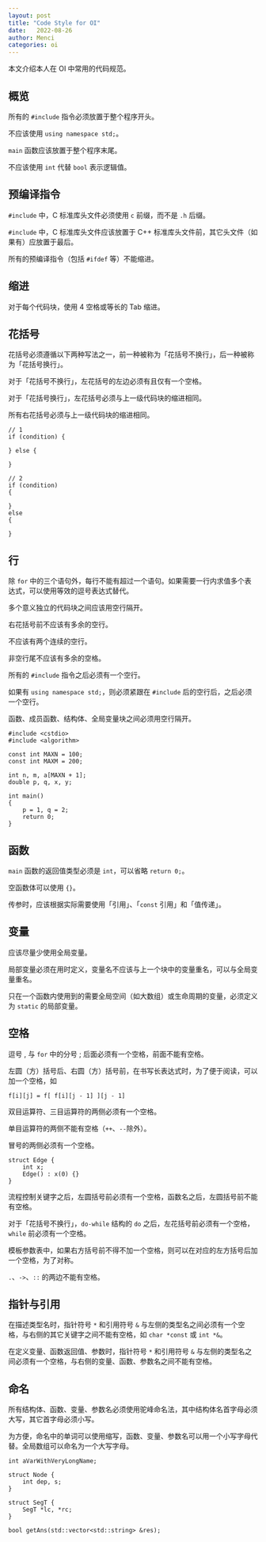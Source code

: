 ```yaml
---
layout: post
title: "Code Style for OI"
date:   2022-08-26
author: Menci
categories: oi
---
```


本文介绍本人在 OI 中常用的代码规范。

## 概览

所有的 `#include` 指令必须放置于整个程序开头。

不应该使用 `using namespace std;`。

`main` 函数应该放置于整个程序末尾。

不应该使用 `int` 代替 `bool` 表示逻辑值。

## 预编译指令

`#include` 中，C 标准库头文件必须使用 `c` 前缀，而不是 `.h` 后缀。

`#include` 中，C 标准库头文件应该放置于 C++ 标准库头文件前，其它头文件（如果有）应放置于最后。

所有的预编译指令（包括 `#ifdef` 等）不能缩进。

## 缩进

对于每个代码块，使用 4 空格或等长的 Tab 缩进。

## 花括号

花括号必须遵循以下两种写法之一，前一种被称为「花括号不换行」，后一种被称为「花括号换行」。

对于「花括号不换行」，左花括号的左边必须有且仅有一个空格。

对于「花括号换行」，左花括号必须与上一级代码块的缩进相同。

所有右花括号必须与上一级代码块的缩进相同。

```
// 1
if (condition) {

} else {

}

// 2
if (condition)
{

}
else
{

}
```

## 行

除 `for` 中的三个语句外，每行不能有超过一个语句。如果需要一行内求值多个表达式，可以使用等效的逗号表达式替代。

多个意义独立的代码块之间应该用空行隔开。

右花括号前不应该有多余的空行。

不应该有两个连续的空行。

非空行尾不应该有多余的空格。

所有的 `#include` 指令之后必须有一个空行。

如果有 `using namespace std;`，则必须紧跟在 `#include` 后的空行后，之后必须一个空行。

函数、成员函数、结构体、全局变量块之间必须用空行隔开。

```
#include <cstdio>
#include <algorithm>

const int MAXN = 100;
const int MAXM = 200;

int n, m, a[MAXN + 1];
double p, q, x, y;

int main()
{
    p = 1, q = 2;
    return 0;
}
```

## 函数

`main` 函数的返回值类型必须是 `int`，可以省略 `return 0;`。

空函数体可以使用 `{}`。

传参时，应该根据实际需要使用「引用」、「`const` 引用」和「值传递」。

## 变量

应该尽量少使用全局变量。

局部变量必须在用时定义，变量名不应该与上一个块中的变量重名，可以与全局变量重名。

只在一个函数内使用到的需要全局空间（如大数组）或生命周期的变量，必须定义为 `static` 的局部变量。

## 空格

逗号 , 与 `for` 中的分号 ; 后面必须有一个空格，前面不能有空格。

左圆（方）括号后、右圆（方）括号前，在书写长表达式时，为了便于阅读，可以加一个空格，如

```
f[i][j] = f[ f[i][j - 1] ][j - 1]
```

双目运算符、三目运算符的两侧必须有一个空格。

单目运算符的两侧不能有空格（`++`、`--`除外）。

冒号的两侧必须有一个空格。

```
struct Edge {
    int x;
    Edge() : x(0) {}
}
```

流程控制关键字之后，左圆括号前必须有一个空格，函数名之后，左圆括号前不能有空格。

对于「花括号不换行」，`do-while` 结构的 `do` 之后，左花括号前必须有一个空格，`while` 前必须有一个空格。

模板参数表中，如果右方括号前不得不加一个空格，则可以在对应的左方括号后加一个空格，为了对称。

`.`、`->`、`::` 的两边不能有空格。

## 指针与引用

在描述类型名时，指针符号 `*` 和引用符号 `&` 与左侧的类型名之间必须有一个空格，与右侧的其它关键字之间不能有空格，如 `char *const` 或 `int *&`。

在定义变量、函数返回值、参数时，指针符号 `*` 和引用符号 `&` 与左侧的类型名之间必须有一个空格，与右侧的变量、函数、参数名之间不能有空格。

## 命名

所有结构体、函数、变量、参数名必须使用驼峰命名法，其中结构体名首字母必须大写，其它首字母必须小写。

为方便，命名中的单词可以使用缩写，函数、变量、参数名可以用一个小写字母代替。全局数组可以命名为一个大写字母。

```
int aVarWithVeryLongName;

struct Node {
    int dep, s;
}

struct SegT {
    SegT *lc, *rc;
}

bool getAns(std::vector<std::string> &res);
```